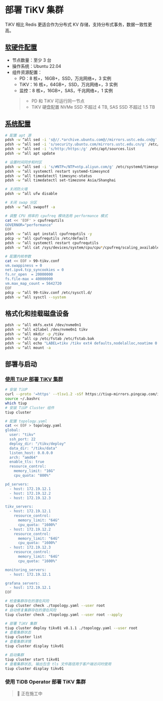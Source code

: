 # 部署 TiKV 集群

TiKV 相比 Redis 更适合作为分布式 KV 存储，支持分布式事务，数据一致性更高。

## [软硬件配置](https://docs.pingcap.com/zh/tidb/stable/hardware-and-software-requirements)

* 节点数量：至少 3 台
* 操作系统：Ubuntu 22.04
* 组件资源配置：
    * PD：8 核+，16GB+，SSD，万兆网络+，3 实例
    * TiKV：16 核+，64GB+，SSD，万兆网络+，3 实例
    * 监控：8 核+，16GB+，SAS，千兆网络+，1 实例
    > * PD 和 TiKV 可运行同一节点
    > * TiKV 硬盘配置 NVMe SSD 不超过 4 TB, SAS SSD 不超过 1.5 TB

## [系统配置](https://docs.pingcap.com/zh/tidb/stable/check-before-deployment)

```bash
# 配置 apt 源
pdsh -w ^all sed -i 's@//.*archive.ubuntu.com@//mirrors.ustc.edu.cn@g' /etc/apt/sources.list
pdsh -w ^all sed -i 's/security.ubuntu.com/mirrors.ustc.edu.cn/g' /etc/apt/sources.list
pdsh -w ^all sed -i 's/http:/https:/g' /etc/apt/sources.list
pdsh -w ^all apt update

# 设置时间同步和时区
pdsh -w ^all sed -i 's/#NTP=/NTP=ntp.aliyun.com/g' /etc/systemd/timesyncd.conf
pdsh -w ^all systemctl restart systemd-timesyncd
pdsh -w ^all timedatectl timesync-status
pdsh -w ^all timedatectl set-timezone Asia/Shanghai

# 关闭防火墙
pdsh -w ^all ufw disable

# 关闭 swap 分区
pdsh -w ^all swapoff -a

# 调整 CPU 频率的 cpufreq 模块选用 performance 模式
cat << 'EOF' > cpufrequtils
GOVERNOR="performance"
EOF
pdsh -w ^all apt install cpufrequtils -y
pdcp -w ^all cpufrequtils /etc/default
pdsh -w ^all systemctl restart cpufrequtils
pdsh -w ^all cat /sys/devices/system/cpu/cpu*/cpufreq/scaling_available_governors

# 配置内核参数
cat << EOF > 99-tikv.conf
vm.swappiness = 0
net.ipv4.tcp_syncookies = 0
fs.nr_open  = 20000000
fs.file-max = 40000000
vm.max_map_count = 5642720
EOF
pdcp -w ^all 99-tikv.conf /etc/sysctl.d/
pdsh -w ^all sysctl --system
```

## 格式化和挂载磁盘设备

```bash
pdsh -w ^all mkfs.ext4 /dev/nvme0n1
pdsh -w ^all e2label /dev/nvme0n1 tikv
pdsh -w ^all mkdir -p /tikv
pdsh -w ^all cp /etc/fstab /etc/fstab.bak
pdsh -w ^all echo "LABEL=tikv /tikv ext4 defaults,nodelalloc,noatime 0 2" >> /etc/fstab
pdsh -w ^all mount -a
```

## 部署与启动


### [使用 TiUP 部署 TiKV 集群](https://docs.pingcap.com/zh/tidb/stable/production-deployment-using-tiup)

```bash
# 安装 TiUP
curl --proto '=https' --tlsv1.2 -sSf https://tiup-mirrors.pingcap.com/install.sh | sh
source ~/.bashrc
which tiup
# 安装 TiUP Cluster 组件
tiup cluster

# 配置 topology.yaml
cat << EOF > topology.yaml
global:
  user: "tikv"
  ssh_port: 22
  deploy_dir: "/tikv/deploy"
  data_dir: "/tikv/data"
  listen_host: 0.0.0.0
  arch: "amd64"
  enable_tls: true
  resource_control:
    memory_limit: "16G"
    cpu_quota: "800%"

pd_servers:
  - host: 172.19.12.1
  - host: 172.19.12.2
  - host: 172.19.12.3

tikv_servers:
  - host: 172.19.12.1
    resource_control:
      memory_limit: "64G"
      cpu_quota: "1600%"
  - host: 172.19.12.2
    resource_control:
      memory_limit: "64G"
      cpu_quota: "1600%"
  - host: 172.19.12.3
    resource_control:
      memory_limit: "64G"
      cpu_quota: "1600%"

monitoring_servers:
  - host: 172.19.12.1

grafana_servers:
  - host: 172.19.12.1
EOF

# 检查集群存在的潜在风险
tiup cluster check ./topology.yaml --user root
# 自动修复集群存在的潜在风险
tiup cluster check ./topology.yaml --user root --apply

# 部署 TiKV 集群
tiup cluster deploy tikv01 v8.1.1 ./topology.yaml --user root
# 查看集群状态
tiup cluster list
# 查看集群详情
tiup cluster display tikv01

# 启动集群
tiup cluster start tikv01
# 查看集群状态, 输出包含 tls 文件路径用于客户端访问时使用
tiup cluster display tikv01

```

### 使用 TiDB Operator 部署 TiKV 集群

> 🚧️ 正在施工中
